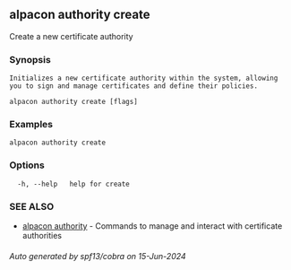 ## alpacon authority create

Create a new certificate authority

### Synopsis


  	Initializes a new certificate authority within the system, allowing you to sign and manage certificates and define their policies.
	

```
alpacon authority create [flags]
```

### Examples

```
alpacon authority create
```

### Options

```
  -h, --help   help for create
```

### SEE ALSO

* [alpacon authority](alpacon_authority.md)	 - Commands to manage and interact with certificate authorities

###### Auto generated by spf13/cobra on 15-Jun-2024
